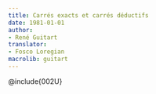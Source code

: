 ```yaml
---
title: Carrés exacts et carrés déductifs
date: 1981-01-01
author:
- René Guitart
translator:
- Fosco Loregian
macrolib: guitart
---
```


@include{002U}